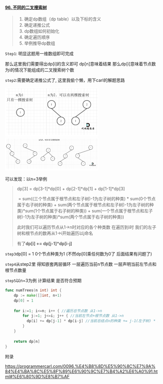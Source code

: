 #### [96. 不同的二叉搜索树](https://leetcode.cn/problems/unique-binary-search-trees/)



>1. 确定dp数组（dp table）以及下标的含义
>2. 确定递推公式
>3. dp数组如何初始化
>4. 确定遍历顺序
>5. 举例推导dp数组

`Step1`: 明显这题用一维数组即可完成

那么这里我们需要得出dp[i]的含义即可  dp[n]意味着结果  那么dp[i]意味着节点数为i的情况下能组成的二叉搜索树个数

`step2`:需要确定递推公式了, 这里我偷个懒，用下carl的解题思路

<img src="assets/image-20220608212306730.png" alt="image-20220608212306730" style="zoom:30%;" />

<img src="assets/image-20220608212318676.png" alt="image-20220608212318676" style="zoom:30%;" />

可以发现：以n=3举例   

> dp[3] = dp[3-1]\*dp[0] + dp[2-1]\*dp[1] + dp[1-1]*dp[3]
>
> ​           = sum((三个节点属于根节点和左子树)-1为左子树的种类) * sum(0个节点属于右子树的种类) + sum(两个节点属于根节点和左子树)-1为左子树的种类)*sum(1个节点属于右子树的种类)) + sum(一个节点属于根节点和左子树)-1为左子树的种类)\*sum(两个节点属于右子树的种类)) 
>
>
> 此时我们可以遍历节点从1->n时对应的各个种类数  在遍历到i时  我们的左子树和根节点的数再从1->i开始遍历以j命名
>
> 有了**dp[i] += dp[j-1]\*dp[i-j]**

`step3`dp[0] = 1  0个节点种类为1   (不然dp[0]乘任何数为0了  后面结果有问题了)

`step4`从step2里 得知嵌套两层循环 一层遍历当前n节点数  一层声明当前左节点和根节点数量

`step5`以n=3为例  计算结果 是否符合预期



```go
func numTrees(n int) int {
    dp := make([]int, n+1)
    dp[0] = 1

    for i:=1; i<=n; i++ { //遍历总节点数 从1->n
        for j:=1; j<=i; j++ { //当前左节点+根节点数 从1->n
          dp[i] += dp[j-1] * dp[i-j] //当前总结点n的种类 += j-1(左子树) * i-j(剩余节点在右树上)
        }
    }

    return dp[n]
}
```

附录

https://programmercarl.com/0096.%E4%B8%8D%E5%90%8C%E7%9A%84%E4%BA%8C%E5%8F%89%E6%90%9C%E7%B4%A2%E6%A0%91.html#%E6%80%9D%E8%B7%AF